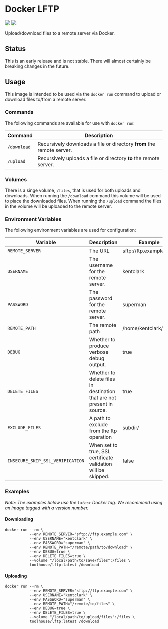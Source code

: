 # Docker LFTP

[![](https://images.microbadger.com/badges/image/toolhouse/lftp.svg)](https://microbadger.com/images/toolhouse/lftp "Image Layers") [![](https://images.microbadger.com/badges/version/toolhouse/lftp.svg)](https://microbadger.com/images/toolhouse/lftp "Image Version")

Upload/download files to a remote server via Docker.

## Status

This is an early release and is not stable. There will almost certainly be 
breaking changes in the future.

## Usage

This image is intended to be used via the `docker run` command to upload or
download files to/from a remote server.

### Commands

The following commands are available for use with `docker run`:

|   Command   |                              Description                              |
|-------------|-----------------------------------------------------------------------|
| `/download` | Recursively downloads a file or directory **from** the remote server. |
| `/upload`   | Recursively uploads a file or directory **to** the remote server.     |


### Volumes

There is a singe volume, `/files`, that is used for both uploads and downloads. 
When running the `/download` command this volume will be used to place the 
downloaded files. When running the `/upload` command the files in the volume
will be uploaded to the remote server.

### Environment Variables

The following environment variables are used for configuration:

| Variable                         | Description                                                            | Example                |
| -------------------------------- | ---------------------------------------------------------------------- | ---------------------- |
| `REMOTE_SERVER`                  | The URL                                                                | sftp://ftp.example.com |
| `USERNAME`                       | The username for the remote server.                                    | kentclark              |
| `PASSWORD`                       | The password for the remote server.                                    | superman               |
| `REMOTE_PATH`                    | The remote path                                                        | /home/kentclark/files  |
| `DEBUG`                          | Whether to produce verbose debug output.                               | true                   |
| `DELETE_FILES`                   | Whether to delete files in destination that are not present in source. | true                   |
| `EXCLUDE_FILES`                  | A path to exclude from the ftp operation                               | subdir/                |
| `INSECURE_SKIP_SSL_VERIFICATION` | When set to true, SSL certificate validation will be skipped.          | false                  |

### Examples

_Note: The examples below use the `latest` Docker tag. We recommend using an image tagged with a version number._

#### Downloading

```shell
docker run --rm \
           --env REMOTE_SERVER="sftp://ftp.example.com" \
           --env USERNAME="kentclark" \
           --env PASSWORD="superman" \
           --env REMOTE_PATH="/remote/path/to/download" \
           --env DEBUG=true \
           --env DELETE_FILES=true \
           --volume "/local/path/to/save/files":/files \
           toolhouse/lftp:latest /download
```

#### Uploading

```shell
docker run --rm \
           --env REMOTE_SERVER="sftp://ftp.example.com" \
           --env USERNAME="kentclark" \
           --env PASSWORD="superman" \
           --env REMOTE_PATH="/remote/to/files" \
           --env DEBUG=true \
           --env DELETE_FILES=true \
           --volume "/local/path/to/upload/files":/files \
           toolhouse/lftp:latest /download
```